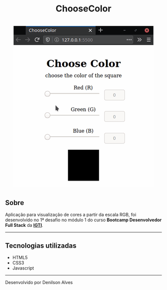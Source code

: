 <!-- prettier-ignore -->
<h1 align="center">ChooseColor</h1>

<!-- prettier-ignore -->
<h1 align="center"><img src="public/chooseColor.gif"></h1>

## Sobre

Aplicação para visualização de cores a partir da escala RGB, foi desenvolvido no 1ª desafio no módulo 1 do curso **Bootcamp Desenvolvedor Full Stack** da [**IGTI**](https://www.igti.com.br).

---

## Tecnologias utilizadas

- HTML5
- CSS3
- Javascript

---

Desenvolvido por Denilson Alves

